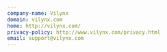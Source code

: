 ```yaml
---
company-name: Vilynx
domain: vilynx.com
home: http://vilynx.com/
privacy-policy: http://www.vilynx.com/privacy.html
email: support@vilynx.com
---
```




